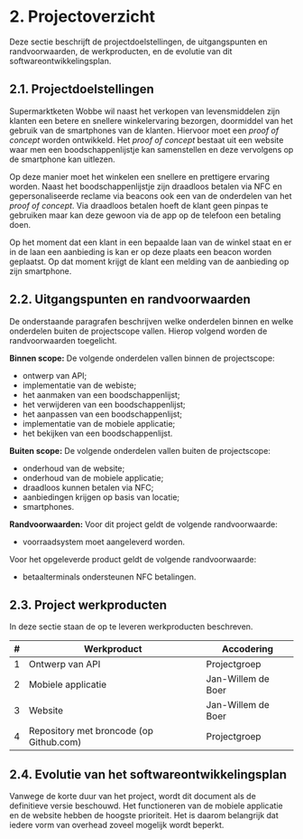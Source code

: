 # 2. Projectoverzicht

Deze sectie beschrijft de projectdoelstellingen, de uitgangspunten en randvoorwaarden, de werkproducten, en de
evolutie van dit softwareontwikkelingsplan.

## 2.1. Projectdoelstellingen

Supermarktketen Wobbe wil naast het verkopen van levensmiddelen zijn klanten een betere en snellere winkelervaring bezorgen,
doormiddel van het gebruik van de smartphones van de klanten. Hiervoor moet een _proof of concept_ worden ontwikkeld.
Het _proof of concept_ bestaat uit een website waar men een boodschappenlijstje kan samenstellen en deze vervolgens op de smartphone kan uitlezen.

Op deze manier moet het winkelen een snellere en prettigere ervaring worden. Naast het boodschappenlijstje zijn draadloos betalen via NFC en gepersonaliseerde reclame via beacons ook een van de onderdelen van het _proof of concept_. Via draadloos betalen hoeft de klant geen pinpas te gebruiken maar kan deze gewoon via de app op de telefoon een betaling doen.

Op het moment dat een klant in een bepaalde laan van de winkel staat en er in de laan een aanbieding is kan er op deze plaats een beacon worden geplaatst. Op dat moment krijgt de klant een melding van de aanbieding op zijn smartphone.

## 2.2. Uitgangspunten en randvoorwaarden

De onderstaande paragrafen beschrijven welke onderdelen binnen en welke onderdelen buiten de projectscope vallen. Hierop volgend
worden de randvoorwaarden toegelicht.

__Binnen scope:__
De volgende onderdelen vallen binnen de projectscope:

- ontwerp van API;
- implementatie van de webiste;
- het aanmaken van een boodschappenlijst;
- het verwijderen van een boodschappenlijst;
- het aanpassen van een boodschappenlijst;
- implementatie van de mobiele applicatie;
- het bekijken van een boodschappenlijst.

__Buiten scope:__
De volgende onderdelen vallen buiten de projectscope:

- onderhoud van de website;
- onderhoud van de mobiele applicatie;
- draadloos kunnen betalen via NFC;
- aanbiedingen krijgen op basis van locatie;
- smartphones.

__Randvoorwaarden:__
Voor dit project geldt de volgende randvoorwaarde:

- voorraadsystem moet aangeleverd worden.

Voor het opgeleverde product geldt de volgende randvoorwaarde:

- betaalterminals ondersteunen NFC betalingen.

## 2.3. Project werkproducten

In deze sectie staan de op te leveren werkproducten beschreven.

| # | Werkproduct | Accodering |
| --- | --- | --- |
| 1 | Ontwerp van API | Projectgroep |
| 2 | Mobiele applicatie | Jan-Willem de Boer |
| 3 | Website | Jan-Willem de Boer |
| 4 | Repository met broncode (op Github.com) | Projectgroep |

## 2.4. Evolutie van het softwareontwikkelingsplan

Vanwege de korte duur van het project, wordt dit document als de definitieve versie beschouwd. Het functioneren
van de mobiele applicatie en de website hebben de hoogste prioriteit. Het is daarom belangrijk dat iedere vorm van overhead zoveel mogelijk wordt beperkt.
